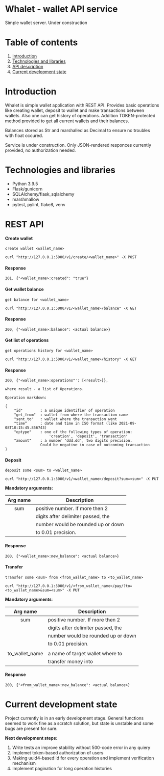 # Whalet - wallet API service

Simple wallet server. Under construction

# Table of contents

1. [Introduction](#introduction)
2. [Technologies and libraries](#technologies-and-libraries)
3. [API description](#REST-API)
4. [Current development state](#current-development-state)

# Introduction

Whalet is simple wallet application with REST API. Provides basic operations like creating wallet, deposit to wallet and make transactions between wallets. Also one can get history of operations.
Addition TOKEN-protected method provided to get all current wallets and their balances.

Balances stored as Str and marshalled as Decimal to ensure no troubles with float occured.

Service is under construction. Only JSON-rendered responces currently provided, no authorization needed.

# Technologies and libraries

* Python 3.9.5
* Flask/gunicorn
* SQLAlchemy/flask_sqlalchemy
* marshmallow
* pytest, pylint, flake8, venv

# REST API

#### Create wallet
`create wallet <wallet_name>`

`curl "http://127.0.0.1:5000/v1/create/<wallet_name>" -X POST`

#### Response

    201, {"<wallet_name>:created": "true"}

#### Get wallet balance
`get balance for <wallet_name>`

`curl "http://127.0.0.1:5000/v1/<wallet_name>/balance" -X GET`

#### Response

    200, {"<wallet_name>:balance": <actual balance>}

#### Get list of operations
`get operations history for <wallet_name>`

`curl "http://127.0.0.1:5000/v1/<wallet_name>/history" -X GET`

#### Response

    200, {"<wallet_name>:operations"': [<result>]},
    
    where result - a list of Operations.

    Operation markdown:

    {
        "id"        : a unique identifier of operation
        "get_from"  : wallet from where the transaction came
        "sent_to"   : wallet where the transaction went
        "time"      : date and time in ISO format (like 2021-09-08T10:15:45.856743)
        "optype"    : one of the following types of operation:
                        'creation', 'deposit', 'transaction'
        "amount"    : a number 'ddd.dd', two digits precision. 
                    Could be negative in case of outcoming transaction
    }

#### Deposit
`deposit some <sum> to <wallet_name>`

`curl "http://127.0.0.1:5000/v1/<wallet_name>/deposit?sum=<sum>" -X PUT`

**Mandatory arguments:**

| Arg name  |          Description             |
|:---------:|----------------------------------|
| sum       |positive number. If more then 2   |
|           |digits after delimiter passed, the| 
|           |number would be rounded up or down| 
|           |to 0.01 precision.                |

#### Response

    200, {"<wallet_name>:new_balance": <actual balance>}

#### Transfer
`transfer some <sum> from <from_wallet_name> to <to_wallet_name>`

`curl "http://127.0.0.1:5000/v1/<from_wallet_name>/pay/?to=<to_wallet_name>&sum=<sum>" -X PUT`

**Mandatory arguments**:

| Arg name      |          Description             |
|:-------------:|----------------------------------|
| sum           |positive number. If more then 2   |
|               |digits after delimiter passed, the| 
|               |number would be rounded up or down| 
|               |to 0.01 precision.                |
|               |                                  |
|to_wallet_name |a name of target wallet where to  |
|               |transfer money into               |


#### Response

    200, {"<from_wallet_name>:new_balance": <actual balance>}

# Current development state

Project currently is in an early development stage. General functions seemed to work fine as a scratch solution, but state is unstable and some bugs are present for sure.

**Next development steps:**

1) Write tests an improve stability without 500-code error in any quiery
2) Implemet token-based authorization of users
3) Making uuid4-based id for every operation and implement verification mechanism
4) Implement pagination for long operation histories